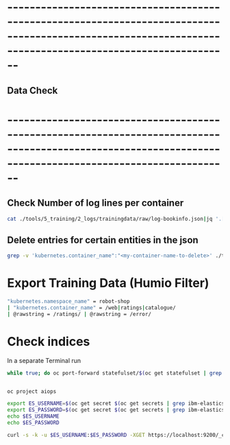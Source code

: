 # ----------------------------------------------------------------------------------------------------------------------------------------------------------
## Data Check
# ----------------------------------------------------------------------------------------------------------------------------------------------------------



## Check Number of log lines per container

```bash
cat ./tools/5_training/2_logs/trainingdata/raw/log-bookinfo.json|jq '.["kubernetes.container_name"]' | sort | uniq -c
```

## Delete entries for certain entities in the json

```bash
grep -v 'kubernetes.container_name":"<my-container-name-to-delete>' ./tools/5_training/2_logs/trainingdata/raw/log-bookinfo.json > final.json
```

# Export Training Data (Humio Filter)

```bash
"kubernetes.namespace_name" = robot-shop
| "kubernetes.container_name" = /web|ratings|catalogue/
| @rawstring = /ratings/ | @rawstring = /error/
```


# Check indices

In a separate Terminal run

```bash
while true; do oc port-forward statefulset/$(oc get statefulset | grep iaf-system-elasticsearch-es-aiops | awk '{print $1}') 9200; done
```



```bash

oc project aiops

export ES_USERNAME=$(oc get secret $(oc get secrets | grep ibm-elasticsearch-secret | awk '!/-min/' | awk '{print $1;}') -o jsonpath="{.data.username}"| base64 --decode)
export ES_PASSWORD=$(oc get secret $(oc get secrets | grep ibm-elasticsearch-secret | awk '!/-min/' | awk '{print $1;}') -o jsonpath="{.data.password}"| base64 --decode)
echo $ES_USERNAME
echo $ES_PASSWORD

curl -s -k -u $ES_USERNAME:$ES_PASSWORD -XGET https://localhost:9200/_cat/indices

```
